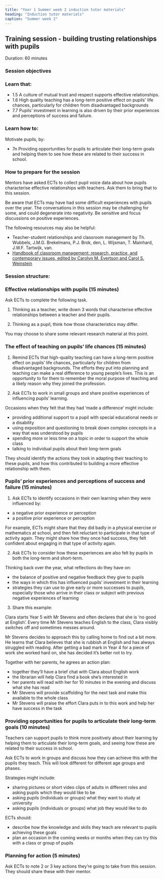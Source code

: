 ```yaml
---
title: "Year 1 Summer week 2 induction tutor materials"
heading: "Induction tutor materials"
caption: "Summer week 2"
---
```


## Training session - building trusting relationships with pupils

Duration: 60 minutes

### Session objectives

### Learn that:

- 1.5 A culture of mutual trust and respect supports effective relationships.
- 1.6 High quality teaching has a long-term positive effect on pupils' life chances, particularly for children from disadvantaged backgrounds
- 7.7 Pupils’ investment in learning is also driven by their prior experiences and perceptions of success and failure.

### Learn how to:

Motivate pupils, by:

- 7n Providing opportunities for pupils to articulate their long-term goals and helping them to see how these are related to their success in school.

### How to prepare for the session

Mentors have asked ECTs to collect pupil voice data about how pupils characterise effective relationships with teachers. Ask them to bring that to this session.

Be aware that ECTs may have had some difficult experiences with pupils over the year. The conversations in this session may be challenging for some, and could degenerate into negativity. Be sensitive and focus discussions on positive experiences.

The following resources may also be helpful:

- Teacher-student relationships and classroom management by Th. Wubbels, J.M.G. Brekelmans, P.J. Brok, den, L. Wijsman, T. Mainhard, J.W.F. Tartwijk, van. 
- [Handbook of classroom management: research, practice, and contemporary issues, edited by Carolyn M. Evertson and Carol S. Weinstein](https://archive.org/details/handbookofclassr0000unse_w4k0/page/n8/mode/1up)

### Session structure:

### Effective relationships with pupils (15 minutes)

Ask ECTs to complete the following task.

1. Thinking as a teacher, write down 3 words that characterise effective relationships between a teacher and their pupils.

2. Thinking as a pupil, think how those characteristics may differ.

You may choose to share some relevant research material at this point.

### The effect of teaching on pupils’ life chances (15 minutes)

1. Remind ECTs that high-quality teaching can have a long-term positive effect on pupils’ life chances, particularly for children from disadvantaged backgrounds. 
The efforts they put into planning and teaching can make a real difference to young people’s lives. This is an opportunity to for them to remember the moral purpose of teaching and a likely reason why they joined the profession.

2. Ask ECTs to work in small groups and share positive experiences of influencing pupils’ learning.

Occasions when they felt that they had ‘made a difference’ might include:

- providing additional support to a pupil with special educational needs or a disability
- using exposition and questioning to break down complex concepts in a way that was understood by pupils
- spending more or less time on a topic in order to support the whole class
- talking to individual pupils about their long-term goals

They should identify the actions they took in adapting their teaching to these pupils, and how this contributed to building a more effective relationship with them.

### Pupils’ prior experiences and perceptions of success and failure (15 minutes)

1. Ask ECTs to identify occasions in their own learning when they were influenced by:

- a negative prior experience or perception
- a positive prior experience or perception

For example, ECTs might share that they did badly in a physical exercise or mathematics at school, and then felt reluctant to participate in that type of activity again. 
They might share how they once had success, they felt confident about engaging in that type of activity again.

2. Ask ECTs to consider how these experiences are also felt by pupils in both the long-term and short-term.

Thinking back over the year, what reflections do they have on:

- the balance of positive and negative feedback they give to pupils
- the ways in which this has influenced pupils’ investment in their learning
- strategies they can use to give early or more successes to pupils, especially those who arrive in their class or subject with previous negative experiences of learning

3. Share this example:

Clara starts Year 5 with Mr Stevens and often declares that she is ‘no good at English’. Every time Mr Stevens teaches English to the class, Clara visibly switches off and sometimes messes around.

Mr Stevens decides to approach this by calling home to find out a bit more. He learns that Clara believes that she is rubbish at English and has always struggled with reading. After getting a bad mark in Year 4 for a piece of work she worked hard on, she has decided it’s better not to try.

Together with her parents, he agrees an action plan:

- together they’ll have a brief chat with Clara about English work
- the librarian will help Clara find a book she’s interested in
- her parents will read with her for 10 minutes in the evening and discuss what she has read
- Mr Stevens will provide scaffolding for the next task and make this available to the whole class
- Mr Stevens will praise the effort Clara puts in to this work and help her have success in the task

### Providing opportunities for pupils to articulate their long-term goals (10 minutes) 

Teachers can support pupils to think more positively about their learning by helping them to articulate their long-term goals, and seeing how these are related to their success in school.

Ask ECTs to work in groups and discuss how they can achieve this with the pupils they teach. This will look different for different age groups and phases.

Strategies might include: 

- sharing pictures or short video clips of adults in different roles and asking pupils which they would like to be 
- asking pupils (individuals or groups) what they want to study at university
- asking pupils (individuals or groups) what job they would like to do

ECTs should:

- describe how the knowledge and skills they teach are relevant to pupils achieving these goals
- plan an occasion in the coming weeks or months when they can try this with a class or group of pupils

### Planning for action (5 minutes)

Ask ECTs to note 2 or 3 key actions they’re going to take from this session. They should share these with their mentor.